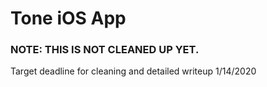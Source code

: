 # Tone iOS App

### NOTE: THIS IS NOT CLEANED UP YET. 

Target deadline for cleaning and detailed writeup 1/14/2020
